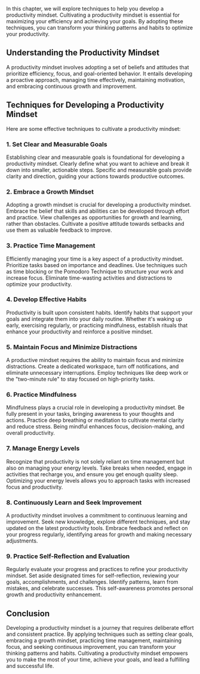 
In this chapter, we will explore techniques to help you develop a productivity mindset. Cultivating a productivity mindset is essential for maximizing your efficiency and achieving your goals. By adopting these techniques, you can transform your thinking patterns and habits to optimize your productivity.

**Understanding the Productivity Mindset**
------------------------------------------

A productivity mindset involves adopting a set of beliefs and attitudes that prioritize efficiency, focus, and goal-oriented behavior. It entails developing a proactive approach, managing time effectively, maintaining motivation, and embracing continuous growth and improvement.

**Techniques for Developing a Productivity Mindset**
----------------------------------------------------

Here are some effective techniques to cultivate a productivity mindset:

### 1. **Set Clear and Measurable Goals**

Establishing clear and measurable goals is foundational for developing a productivity mindset. Clearly define what you want to achieve and break it down into smaller, actionable steps. Specific and measurable goals provide clarity and direction, guiding your actions towards productive outcomes.

### 2. **Embrace a Growth Mindset**

Adopting a growth mindset is crucial for developing a productivity mindset. Embrace the belief that skills and abilities can be developed through effort and practice. View challenges as opportunities for growth and learning, rather than obstacles. Cultivate a positive attitude towards setbacks and use them as valuable feedback to improve.

### 3. **Practice Time Management**

Efficiently managing your time is a key aspect of a productivity mindset. Prioritize tasks based on importance and deadlines. Use techniques such as time blocking or the Pomodoro Technique to structure your work and increase focus. Eliminate time-wasting activities and distractions to optimize your productivity.

### 4. **Develop Effective Habits**

Productivity is built upon consistent habits. Identify habits that support your goals and integrate them into your daily routine. Whether it's waking up early, exercising regularly, or practicing mindfulness, establish rituals that enhance your productivity and reinforce a positive mindset.

### 5. **Maintain Focus and Minimize Distractions**

A productive mindset requires the ability to maintain focus and minimize distractions. Create a dedicated workspace, turn off notifications, and eliminate unnecessary interruptions. Employ techniques like deep work or the "two-minute rule" to stay focused on high-priority tasks.

### 6. **Practice Mindfulness**

Mindfulness plays a crucial role in developing a productivity mindset. Be fully present in your tasks, bringing awareness to your thoughts and actions. Practice deep breathing or meditation to cultivate mental clarity and reduce stress. Being mindful enhances focus, decision-making, and overall productivity.

### 7. **Manage Energy Levels**

Recognize that productivity is not solely reliant on time management but also on managing your energy levels. Take breaks when needed, engage in activities that recharge you, and ensure you get enough quality sleep. Optimizing your energy levels allows you to approach tasks with increased focus and productivity.

### 8. **Continuously Learn and Seek Improvement**

A productivity mindset involves a commitment to continuous learning and improvement. Seek new knowledge, explore different techniques, and stay updated on the latest productivity tools. Embrace feedback and reflect on your progress regularly, identifying areas for growth and making necessary adjustments.

### 9. **Practice Self-Reflection and Evaluation**

Regularly evaluate your progress and practices to refine your productivity mindset. Set aside designated times for self-reflection, reviewing your goals, accomplishments, and challenges. Identify patterns, learn from mistakes, and celebrate successes. This self-awareness promotes personal growth and productivity enhancement.

**Conclusion**
--------------

Developing a productivity mindset is a journey that requires deliberate effort and consistent practice. By applying techniques such as setting clear goals, embracing a growth mindset, practicing time management, maintaining focus, and seeking continuous improvement, you can transform your thinking patterns and habits. Cultivating a productivity mindset empowers you to make the most of your time, achieve your goals, and lead a fulfilling and successful life.
